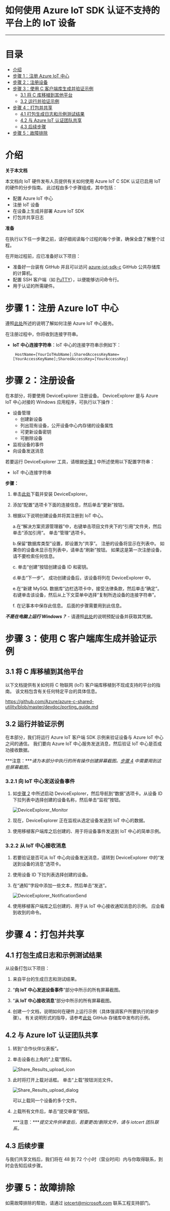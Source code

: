 <a name="how-to-certify-iot-devices-on-non-supported-platforms-with-azure-iot-sdk"></a>如何使用 Azure IoT SDK 认证不支持的平台上的 IoT 设备
===
---

# <a name="table-of-contents"></a>目录

-   [介绍](#Introduction)
-   [步骤 1：注册 Azure IoT 中心](#Step_1)
-   [步骤 2：注册设备](#Step_2)
-   [步骤 3：使用 C 客户端库生成并验证示例](#Step_3)
    -   [3.1 将 C 库移植到其他平台](#Step_3_1)
    -   [3.2 运行并验证示例](#Step_3_2)
-   [步骤 4：打包并共享](#Step_4)
    -   [4.1 打包生成日志和示例测试结果](#Step_4_1)
    -   [4.2 与 Azure IoT 认证团队共享](#Step_4_2)
    -   [4.3 后续步骤](#Step_4_3)
-   [步骤 5：故障排除](#Step_5)

<a name="Introduction"></a>
# <a name="introduction"></a>介绍

**关于本文档**

本文档向 IoT 硬件发布人员提供有关如何使用 Azure IoT C SDK 认证已启用 IoT 的硬件的分步指南。 此过程由多个步骤组成，其中包括： 
-   配置 Azure IoT 中心 
-   注册 IoT 设备
-   在设备上生成并部署 Azure IoT SDK
-   打包并共享日志

**准备**

在执行以下任一步骤之前，请仔细阅读每个过程的每个步骤，确保全盘了解整个过程。

在开始过程前，应已准备好以下项目：

-   准备好一台装有 GitHub 并且可以访问 [azure-iot-sdk-c](https://github.com/Azure/azure-iot-sdk-c) GitHub 公共存储库的计算机。
-   配置 SSH 客户端（如 [PuTTY](http://www.putty.org/)），以便能够访问命令行。
-   用于认证的所需硬件。

<a name="Step_1"></a>
# <a name="step-1-sign-up-to-azure-iot-hub"></a>步骤 1：注册 Azure IoT 中心

遵照[此处](https://account.windowsazure.com/signup?offer=ms-azr-0044p)所述的说明了解如何注册 Azure IoT 中心服务。

在注册过程中，你将收到连接字符串。 

-   **IoT 中心连接字符串**：IoT 中心的连接字符串示例如下：

         HostName=[YourIoTHubName];SharedAccessKeyName=[YourAccessKeyName];SharedAccessKey=[YourAccessKey]

<a name="Step_2"></a>
# <a name="step-2-register-device"></a>步骤 2：注册设备

在本部分，将要使用 DeviceExplorer 注册设备。 DeviceExplorer 是与 Azure IoT 中心对接的 Windows 应用程序，可执行以下操作：

-   设备管理
    -   创建新设备
    -   列出现有设备，公开设备中心内存储的设备属性
    -   可更新设备密钥
    -   可删除设备
-   监视设备的事件
-   向设备发送消息

若要运行 DeviceExplorer 工具，请根据[步骤 1](#Step_1) 中所述使用以下配置字符串：

-   IoT 中心连接字符串
    

**步骤：**
1.  单击[此处](<https://github.com/Azure/azure-iot-sdk-csharp/blob/master/tools/DeviceExplorer/doc/how_to_use_device_explorer.md>)下载并安装 DeviceExplorer。

2.  添加“配置”选项卡下面的连接信息，然后单击“更新”按钮。

3.  根据以下说明创建设备并将其注册到 IoT 中心。

    a.在“解决方案资源管理器”中，右键单击项目文件夹下的“引用”文件夹，然后单击“添加引用”。 单击“管理”选项卡。

    b.保留“数据库类型”设置，即设置为“共享”。 注册的设备将显示在列表中。 如果你的设备未显示在列表中，请单击“刷新”按钮。 如果这是第一次注册设备，请不要检索任何信息。

    c. 单击“创建”按钮创建设备 ID 和密钥。

    d.单击“下一步”。 成功创建设备后，该设备将列在 DeviceExplorer 中。

    e.在“新建 MySQL 数据库”边栏选项卡中，接受法律条款，然后单击“确定”。 右键单击该设备，然后从上下文菜单中选择“复制所选设备的连接字符串”。

    f. 在记事本中保存此信息。 后面的步骤需要用到此信息。

***不是在电脑上运行 Windows？*** - 请遵照[此处](<https://github.com/Azure/azure-iot-device-ecosystem/blob/master/manage_iot_hub.md>)的说明预配设备并获取其凭据。

<a name="Step_3"></a>
# <a name="step-3-build-and-validate-the-sample-using-c-client-libraries"></a>步骤 3：使用 C 客户端库生成并验证示例

<a name="Step_3_1"></a>
## <a name="31-port-the-c-libraries-to-other-platforms"></a>3.1 将 C 库移植到其他平台

以下文档提供有关如何将 C 物联网 (IoT) 客户端库移植到不现成支持的平台的指南。 该文档包含有关任何特定平台的具体信息。

<https://github.com/Azure/azure-c-shared-utility/blob/master/devdoc/porting_guide.md>

<a name="Step_3_2"></a>
## <a name="32-run-and-validate-the-samples"></a>3.2 运行并验证示例

在本部分，我们将运行 Azure IoT 客户端 SDK 示例来验证设备与 Azure IoT 中心之间的通信。 我们要向 Azure IoT 中心服务发送消息，然后验证 IoT 中心是否成功接收数据。 

***注意：****请为本部分中执行的所有操作创建屏幕截图。[步骤 4](#Step_4_2) 中需要用到这些屏幕截图。*

<a name="Step_3_2_1"></a>
### <a name="321-send-device-events-to-iot-hub"></a>3.2.1 向 IoT 中心发送设备事件

1.  如[步骤 2](#Step_2) 中所述启动 DeviceExplorer，然后导航到“数据”选项卡。从设备 ID 下拉列表中选择创建的设备名称，然后单击“监视”按钮。

    ![DeviceExplorer\_Monitor](images/3_2_1_01.png)

2.  现在，DeviceExplorer 正在监视从选定设备发送到 IoT 中心的数据。

3.  使用移植客户端库之后创建的、用于将设备事件发送到 IoT 中心的简单示例。

<a name="Step_3_2_2"></a>
### <a name="322-receive-messages-from-iot-hub"></a>3.2.2 从 IoT 中心接收消息

1.  若要验证是否可从 IoT 中心向设备发送消息，请转到 DeviceExplorer 中的“发送到设备的消息”选项卡。

2.  使用设备 ID 下拉列表选择创建的设备。

3.  在“通知”字段中添加一些文本，然后单击“发送”。

    ![DeviceExplorer\_NotificationSend](images/3_2_2_01.png)

4.  使用移植客户端库之后创建的、用于从 IoT 中心接收通知消息的示例。 应会看到收到的命令。

<a name="Step_4"></a>
# <a name="step-4-package-and-share"></a>步骤 4：打包并共享

<a name="Step_4_1"></a>
## <a name="41-package-build-logs-and-sample-test-results"></a>4.1 打包生成日志和示例测试结果

从设备打包以下项目：

1.  来自平台的生成日志和测试结果。

2.  “**向 IoT 中心发送设备事件**”部分中所示的所有屏幕截图。

3.  “**从 IoT 中心接收消息**”部分中所示的所有屏幕截图。

4.  创建一个文档，说明如何在硬件上运行示例（具体强调客户所要执行的新步骤）。 有关说明形式的指导，请参考[此处](<https://github.com/neeraj-khanna/azure-iot-device-ecosystem/tree/master/get_started>) GitHub 存储库中发布的示例。

<a name="Step_4_2"></a>
## <a name="42-share-with-the-azure-iot-certification-team"></a>4.2 与 Azure IoT 认证团队共享

1.  转到“合作伙伴仪表板”。[](<https://catalog.azureiotsuite.com/devices>)
2.  单击设备右上角的“上载”图标。

    ![Share\_Results\_upload\_icon](images/4_2_01.png)

3.  此时将打开上载对话框。 单击“上载”按钮浏览文件。

    ![Share\_Results\_upload\_dialog](images/4_2_02.png)

    可以上载同一个设备的多个文件。

4.  上载所有文件后，单击“提交审查”按钮。

    ***注意：****提交文件供审查后，若要更改/删除文件，请与 iotcert 团队联系。*
 

<a name="Step_4_3"></a>
## <a name="43-next-steps"></a>4.3 后续步骤

与我们共享文档后，我们将在 48 到 72 个小时（营业时间）内与你取得联系，到时会告知后续步骤。

<a name="Step_5"></a>
# <a name="step-5-troubleshooting"></a>步骤 5：故障排除

如需故障排除的帮助，请通过 <iotcert@microsoft.com> 联系工程支持部门。
